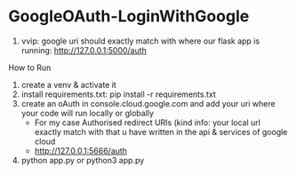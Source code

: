 # GoogleOAuth-LoginWithGoogle

1. vvip: google uri should exactly match with where our flask app is running: http://127.0.0.1:5000/auth

How to Run
1. create a venv & activate it
2. install requirements.txt: pip install -r requirements.txt
3. create an oAuth in console.cloud.google.com and add your uri where your code will run locally or globally
   - For my case Authorised redirect URIs (kind info: your local url exactly match with that u have written in the api & services of google cloud
   - http://127.0.0.1:5666/auth
4. python app.py or python3 app.py
